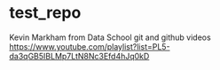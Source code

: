 # test_repo
Kevin Markham from Data School git and github videos https://www.youtube.com/playlist?list=PL5-da3qGB5IBLMp7LtN8Nc3Efd4hJq0kD
